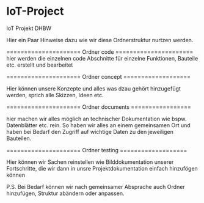 # IoT-Project
IoT Projekt DHBW

Hier ein Paar Hinweise dazu wie wir diese Ordnerstruktur nurtzen werden.

===================== Ordner code ======================
hier werden die einzelnen code Abschnitte für einzelne Funktionen, Bauteile etc. erstellt und bearbeitet

===================== Ordner concept ===================

Hier können unsere Konzepte und alles was dzau gehört hinzugefügt werden, 
sprich alle Skizzen, Ideen etc.

===================== Ordner documents =================

hier machen wir alles möglich an technischer Dokumentation wie bspw. Datenblätter etc. rein. 
So haben wir alles an einem gemeinsamen Ort und haben bei Bedarf den Zugriff auf wichtige Daten zu den jeweiligen Bauteilen.

===================== Ordner testing ===================

Hier können wir Sachen reinstellen wie Bilddokumentation unserer Fortschritte, die wir dann in unsre Projektdokumentation einfach hinzufögen können



P.S. Bei Bedarf können wir nach gemeinsamer Absprache auch Ordner hinzufügen, Struktur abändern oder anpassen.